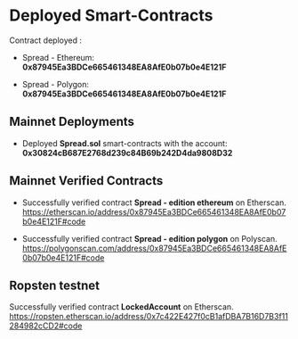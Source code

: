 # Deployed Smart-Contracts

Contract deployed  :  

- Spread - Ethereum: **0x87945Ea3BDCe665461348EA8AfE0b07b0e4E121F**

- Spread - Polygon:  **0x87945Ea3BDCe665461348EA8AfE0b07b0e4E121F**

## **Mainnet Deployments**

- Deployed **Spread.sol** smart-contracts with the account: **0x30824cB687E2768d239c84B69b242D4da9808D32**

## **Mainnet Verified Contracts**

- Successfully verified contract **Spread - edition ethereum** on Etherscan.
https://etherscan.io/address/0x87945Ea3BDCe665461348EA8AfE0b07b0e4E121F#code

- Successfully verified contract **Spread - edition polygon** on Polyscan.
https://polygonscan.com/address/0x87945Ea3BDCe665461348EA8AfE0b07b0e4E121F#code

## Ropsten testnet

Successfully verified contract **LockedAccount** on Etherscan.
<https://ropsten.etherscan.io/address/0x7c422E427f0cB1afDBA7B16D7B3f11284982cCD2#code>  
